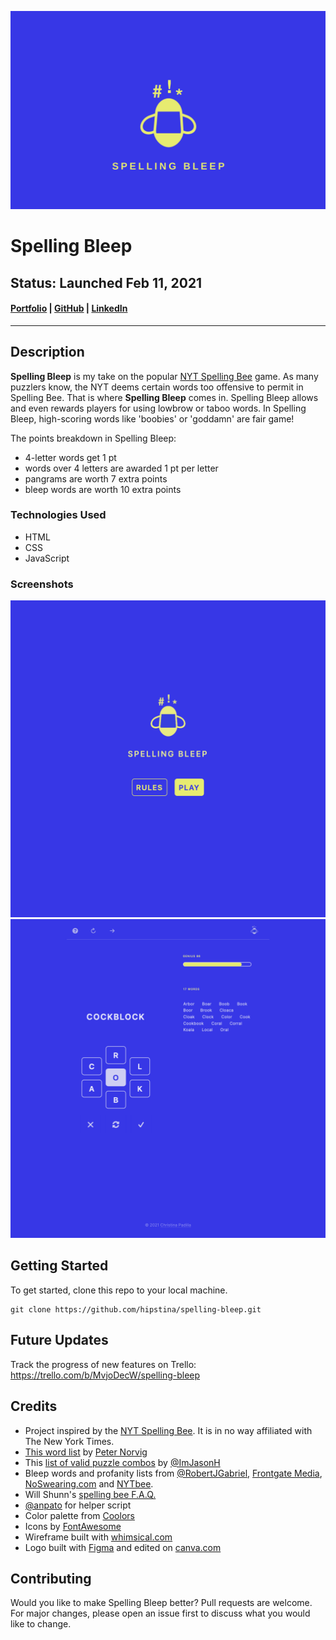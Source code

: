 ![Spelling bleep logo on a blue field](./assets/sb-field-blue.png)

# Spelling Bleep
## Status: **Launched Feb 11, 2021**
#### [Portfolio](https://christinapadilla.com) | [GitHub](https://github.com/hipstina) | [LinkedIn](https://linkedin.com/in/hipstina)
***
## Description 

**Spelling Bleep** is my take on the popular [NYT Spelling Bee](https://www.nytimes.com/puzzles/spelling-bee) game. As many puzzlers know, the NYT deems certain words too offensive to permit in Spelling Bee. That is where **Spelling Bleep** comes in. Spelling Bleep allows and even rewards players for using lowbrow or taboo words. In Spelling Bleep, high-scoring words like 'boobies' or 'goddamn' are fair game!

The points breakdown in Spelling Bleep: 
  + 4-letter words get 1 pt 
  + words over 4 letters are awarded 1 pt per letter
  + pangrams are worth 7 extra points 
  + bleep words are worth 10 extra points
  



### Technologies Used
* HTML
* CSS
* JavaScript


### Screenshots
![Spelling bleep landing page](./assets/landing-page.png)
![Session of a spelling bleep game](./assets/genius.png)

## Getting Started
To get started, clone this repo to your local machine.
```
git clone https://github.com/hipstina/spelling-bleep.git
```
## Future Updates
Track the progress of new features on Trello: https://trello.com/b/MvjoDecW/spelling-bleep

## Credits
+ Project inspired by the [NYT Spelling Bee](https://www.nytimes.com/puzzles/spelling-bee). It is in no way affiliated with The New York Times.
+ [This word list](https://norvig.com/ngrams/enable1.txt) by [Peter Norvig](https://norvig.com/ngrams/)
+ This [list of valid puzzle combos](https://storage.googleapis.com/spelling-bee/ls-7.txt) by [@ImJasonH](https://github.com/ImJasonH/spelling-bee) 
+ Bleep words and profanity lists from [@RobertJGabriel](https://github.com/RobertJGabriel/Google-profanity-words/blob/master/list.txt), [Frontgate Media](https://www.frontgatemedia.com/a-list-of-723-bad-words-to-blacklist-and-how-to-use-facebooks-moderation-tool/), [NoSwearing.com](https://www.noswearing.com/dictionary) and [NYTbee](https://nytbee.com/).
+ Will Shunn's [spelling bee F.A.Q.](https://www.shunn.net/bee/faq)
+ [@anpato](https://github.com/anpato) for helper script 
+ Color palette from [Coolors](https://coolors.co)
+ Icons by [FontAwesome](https://fontawesome.com/v4.7.0/icons/)
+ Wireframe built with [whimsical.com](https://whimsical.com)
+ Logo built with [Figma](https://figma.com) and edited on [canva.com](https://canva.com)

## Contributing
Would you like to make Spelling Bleep better? Pull requests are welcome. For major changes, please open an issue first to discuss what you would like to change.
